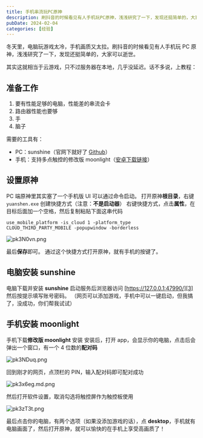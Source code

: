 ```yaml
---
title: 手机串流玩PC原神
description: 刷抖音的时候看见有人手机玩PC原神，浅浅研究了一下，发现还挺简单的，大家可以逝世。
pubDate: 2024-02-04
categories: [经验]
---
```


冬天里，电脑玩游戏太冷，手机画质又太拉。刷抖音的时候看见有人手机玩 PC 原神，浅浅研究了一下，发现还挺简单的，大家可以逝世。

其实这就相当于云游戏，只不过服务器在本地，几乎没延迟。话不多说，上教程：

准备工作
----

 1. 要有性能足够的电脑，性能差的串流会卡
 2. 路由器性能也要够
 3. 手
 4. 脑子

需要的工具有：

 - PC：sunshine（官网下就好了 [Github][1]）
 - 手机：支持多点触控的修改版 moonlight（[安卓下载链接][2]）

设置原神
----

PC 端原神里其实塞了一个手机版 UI 可以通过命令启动。
打开原神**根目录**，右键 `yuanshen.exe` 创建快捷方式（注意：**不是启动器**）
右键快捷方式，点击**属性**，在目标后面加一个空格，然后复制粘贴下面这串代码

    use_mobile_platform -is_cloud 1 -platform_type CLOUD_THIRD_PARTY_MOBILE -popupwindow -borderless

![pk3N0vn.png](https://s21.ax1x.com/2024/05/29/pk3N0vn.png)

最后**保存**即可。
通过这个快捷方式打开原神，就有手机的按键了。

电脑安装 sunshine
-------------

电脑下载并安装 **sunshine**
启动服务后浏览器访问 [https://127.0.0.1:47990/][3]
然后按提示填写账号密码。
（网页可以添加游戏，手机中可以一键启动，但我搞了，没成功，你们帮我试试）

手机安装 moonlight
--------------

手机下载**修改版 moonlight** 安装
安装后，打开 app，会显示你的电脑，点击后会弹出一个窗口，有一个 4 位数的**配对码**

![pk3NDuq.png](https://s21.ax1x.com/2024/05/29/pk3NDuq.png)

回到刚才的网页，点顶栏的 PIN，输入配对码即可配对成功

![pk3x6eg.md.png](https://s21.ax1x.com/2024/05/30/pk3x6eg.md.png)

然后打开软件设置，取消勾选将触控屏作为触控板使用

![pk3zT3t.png](https://s21.ax1x.com/2024/05/30/pk3zT3t.png)

最后点击你的电脑，有两个选项（如果没添加游戏的话），点 **desktop**，手机就有电脑画面了，然后打开原神，就可以愉快的在手机上享受高画质了！


  [1]: https://github.com/LizardByte/Sunshine
  [2]: https://www.123pan.com/s/x3d2jv-cpV1H.html
  [3]: https://127.0.0.1:47990/